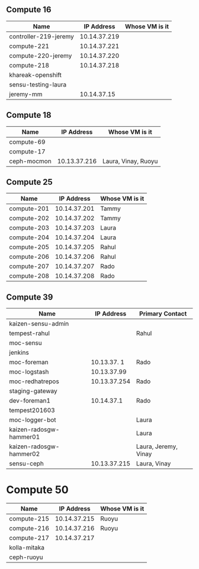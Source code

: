 ## Compute 16
| Name | IP Address | Whose VM is it |
| ---------- | -------------- | -------------- |
| controller-219-jeremy | 10.14.37.219 ||
| compute-221 | 10.14.37.221 ||
| compute-220-jeremy | 10.14.37.220 ||
| compute-218 | 10.14.37.218 ||
| khareak-openshift |||
| sensu-testing-laura |||
| jeremy-mm | 10.14.37.15 ||

## Compute 18
| Name | IP Address | Whose VM is it |
| ---------- | -------------- | -------------- |
| compute-69 |||
| compute-17 |||
| ceph-mocmon | 10.13.37.216 | Laura, Vinay, Ruoyu |

## Compute 25
| Name | IP Address | Whose VM is it |
| ---------- | -------------- | -------------- |
| compute-201 | 10.14.37.201 | Tammy |
| compute-202 | 10.14.37.202 | Tammy |
| compute-203 | 10.14.37.203 | Laura |
| compute-204 | 10.14.37.204 | Laura |
| compute-205 | 10.14.37.205 | Rahul |
| compute-206 | 10.14.37.206 | Rahul |
| compute-207 | 10.14.37.207 | Rado |
| compute-208 | 10.14.37.208 | Rado |

## Compute 39
| Name | IP Address | Primary Contact |
| ---------- | -------------- | -------------- |
| kaizen-sensu-admin |||
| tempest-rahul || Rahul |
| moc-sensu |||
| jenkins |||
| moc-foreman | 10.13.37. 1| Rado |
| moc-logstash | 10.13.37.99 ||
| moc-redhatrepos | 10.13.37.254 | Rado |
| staging-gateway |||
| dev-foreman1 | 10.14.37.1 | Rado |
| tempest201603 |||
| moc-logger-bot || Laura |
| kaizen-radosgw-hammer01 || Laura |
| kaizen-radosgw-hammer02 || Laura, Jeremy, Vinay|
| sensu-ceph | 10.13.37.215 | Laura, Vinay |

# Compute 50
| Name | IP Address | Whose VM is it |
| ---------- | -------------- | -------------- |
| compute-215 | 10.14.37.215 | Ruoyu |
| compute-216 |10.14.37.216 | Ruoyu |
| compute-217 | 10.14.37.217 ||
| kolla-mitaka ||
| ceph-ruoyu ||

